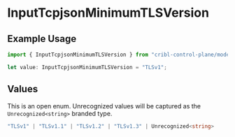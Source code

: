 # InputTcpjsonMinimumTLSVersion

## Example Usage

```typescript
import { InputTcpjsonMinimumTLSVersion } from "cribl-control-plane/models";

let value: InputTcpjsonMinimumTLSVersion = "TLSv1";
```

## Values

This is an open enum. Unrecognized values will be captured as the `Unrecognized<string>` branded type.

```typescript
"TLSv1" | "TLSv1.1" | "TLSv1.2" | "TLSv1.3" | Unrecognized<string>
```